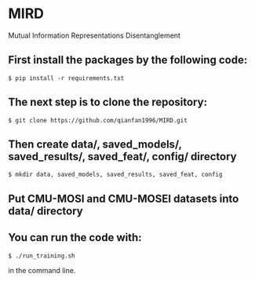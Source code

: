 # MIRD
Mutual Information Representations Disentanglement
## First install the packages by the following code:
```
$ pip install -r requirements.txt
```
## The next step is to clone the repository:
```
$ git clone https://github.com/qianfan1996/MIRD.git
```
## Then create data/, saved_models/, saved_results/, saved_feat/, config/ directory
```
$ mkdir data, saved_models, saved_results, saved_feat, config
```
## Put CMU-MOSI and CMU-MOSEI datasets into data/ directory
## You can run the code with:
```
$ ./run_training.sh
```
in the command line.
